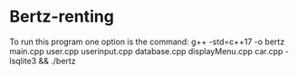 # Bertz-renting
To run this program one option is the command: 
g++ -std=c++17 -o bertz main.cpp user.cpp userinput.cpp database.cpp displayMenu.cpp car.cpp -lsqlite3 && ./bertz
